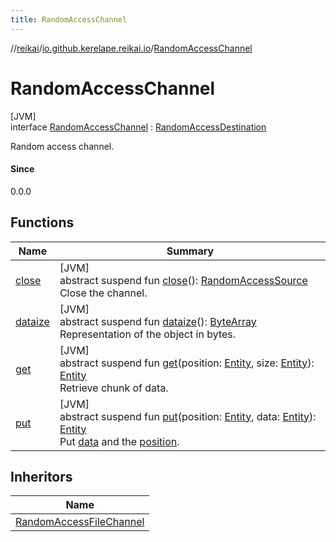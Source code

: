 ```yaml
---
title: RandomAccessChannel
---
```

//[reikai](../../../index.html)/[io.github.kerelape.reikai.io](../index.html)/[RandomAccessChannel](index.html)



# RandomAccessChannel



[JVM]\
interface [RandomAccessChannel](index.html) : [RandomAccessDestination](../-random-access-destination/index.html)

Random access channel.



#### Since



0.0.0



## Functions


| Name | Summary |
|---|---|
| [close](close.html) | [JVM]<br>abstract suspend fun [close](close.html)(): [RandomAccessSource](../-random-access-source/index.html)<br>Close the channel. |
| [dataize](../../io.github.kerelape.reikai.core/-entity/dataize.html) | [JVM]<br>abstract suspend fun [dataize](../../io.github.kerelape.reikai.core/-entity/dataize.html)(): [ByteArray](https://kotlinlang.org/api/latest/jvm/stdlib/kotlin/-byte-array/index.html)<br>Representation of the object in bytes. |
| [get](../-random-access-destination/get.html) | [JVM]<br>abstract suspend fun [get](../-random-access-destination/get.html)(position: [Entity](../../io.github.kerelape.reikai.core/-entity/index.html), size: [Entity](../../io.github.kerelape.reikai.core/-entity/index.html)): [Entity](../../io.github.kerelape.reikai.core/-entity/index.html)<br>Retrieve chunk of data. |
| [put](../-random-access-destination/put.html) | [JVM]<br>abstract suspend fun [put](../-random-access-destination/put.html)(position: [Entity](../../io.github.kerelape.reikai.core/-entity/index.html), data: [Entity](../../io.github.kerelape.reikai.core/-entity/index.html)): [Entity](../../io.github.kerelape.reikai.core/-entity/index.html)<br>Put [data](../-random-access-destination/put.html) and the [position](../-random-access-destination/put.html). |


## Inheritors


| Name |
|---|
| [RandomAccessFileChannel](../../io.github.kerelape.reikai.io.filesystem/-random-access-file-channel/index.html) |

